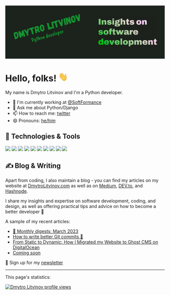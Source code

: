 [![Header](https://raw.githubusercontent.com/DmytroLitvinov/DmytroLitvinov/main/readme_header.png "Header")](https://dmytrolitvinov.com/)

# Hello, folks! <img src="https://raw.githubusercontent.com/DmytroLitvinov/DmytroLitvinov/main/wave.gif" width="30px" height="30px" />

My name is Dmytro Litvinov and I'm a Python developer.
- 🔭 I'm currently working at [@SoftFormance](https://github.com/SoftFormance)
- 💬 Ask me about Python/Django
- 📫 How to reach me: [twitter](https://twitter.com/DmytroLitvinov)
- 😄 Pronouns: [he/him](https://pronouns.org/he-him)

## 🔧 Technologies & Tools

![](https://img.shields.io/badge/OS-macOS-informational?style=flat&logo=macos&logoColor=white&color=008000)
![](https://img.shields.io/badge/Editor-PyCharm-informational?style=flat&logo=pycharm&logoColor=white&color=008000)
![](https://img.shields.io/badge/Code-Python-informational?style=flat&logo=python&logoColor=white&color=008000)
![](https://img.shields.io/badge/Framework-Django-informational?style=flat&logo=django&logoColor=white&color=008000)
![](https://img.shields.io/badge/Code-JavaScript-informational?style=flat&logo=javascript&logoColor=white&color=008000)
![](https://img.shields.io/badge/Tools-PostgreSQL-informational?style=flat&logo=postgresql&logoColor=white&color=008000)
![](https://img.shields.io/badge/Tools-Docker-informational?style=flat&logo=docker&logoColor=white&color=008000)
![](https://img.shields.io/badge/Tools-Kubernetes-informational?style=flat&logo=kubernetes&logoColor=white&color=008000)
![](https://img.shields.io/badge/Cloud-Digital_Ocean-informational?style=flat&logo=digitalocean&logoColor=white&color=008000)
![](https://img.shields.io/badge/Cloud-AWS-informational?style=flat&logo=amazonaws&logoColor=white&color=008000)

## ✍ Blog & Writing

Apart from coding, I also maintain a blog - you can find my articles on my website at
[DmytroLitvinov.com](https://dmytrolitvinov.com/) as well as on
[Medium](https://dmytrolitvinov.medium.com/),
[DEV.to](https://dev.to/dmytrolitvinov),
and [Hashnode](https://hashnode.dmytrolitvinov.com/).

I share my insights and expertise on software development, coding, and design, as well as offering practical tips and advice on how to become a better developer 🚀

A sample of my recent articles:

<!-- BLOG-POST-LIST:START -->
- [📰 Monthly digests: March 2023](https://dmytrolitvinov.com/blog/digest-march-2023/)
- [How to write better Git commits 🔨](https://dmytrolitvinov.com/blog/how-to-write-better-git-commits/)
- [From Static to Dynamic: How I Migrated my Website to Ghost CMS on DigitalOcean](https://dmytrolitvinov.com/blog/redesign-launch-of-website/)
- [Coming soon](https://dmytrolitvinov.com/blog/coming-soon/)
<!-- BLOG-POST-LIST:END -->

💌 Sign up for my [newsletter](https://dmytrolitvinov.com/#/portal/signup/)

-----
This page's statistics:

[![Dmytro Litvinov profile views](https://u8views.com/api/v1/github/profiles/16066485/views/day-week-month-total-count.svg)](https://u8views.com/github/DmytroLitvinov)

<!-- Resources -->
<!-- Icons: https://simpleicons.org/ -->
<!-- GitHub Stats: https://github.com/anuraghazra/github-readme-stats -->
<!-- Emojis: https://emojipedia.org/emoji/ -->
<!-- HTML Emojis: https://www.fileformat.info/index.htm -->
<!-- Shields: https://shields.io/ -->
<!-- Awesome GitHub Profile README: https://github.com/abhisheknaiidu/awesome-github-profile-readme -->